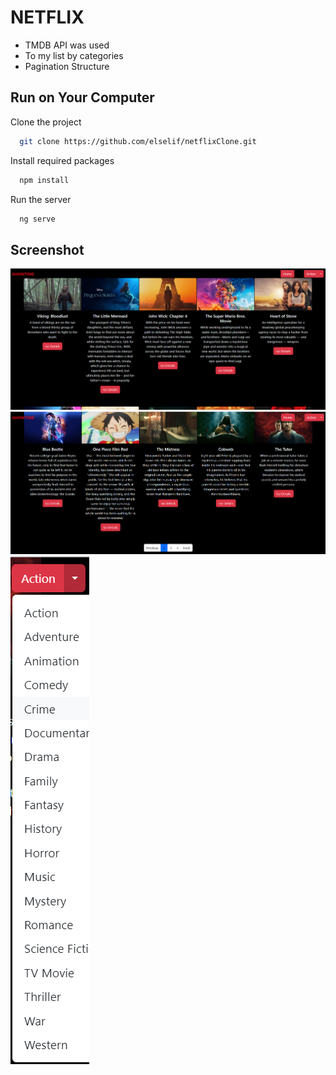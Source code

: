
# NETFLIX


- TMDB API was used
- To my list by categories
- Pagination Structure


## Run on Your Computer

Clone the project

```bash
  git clone https://github.com/elselif/netflixClone.git
```


Install required packages

```bash
  npm install
```

Run the server

```bash
  ng serve
```

  ## Screenshot

  ![](netflix.PNG)
  ![](netflix-2.PNG)
  ![](netflix-3.PNG)
